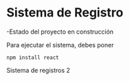 <h1>Sistema de Registro</h1>

-Estado del proyecto en construcción

Para ejecutar el sistema, debes poner

``` npm install react ``` 

Sistema de registros 2
